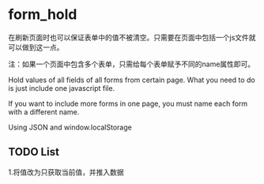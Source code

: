form_hold
=========
在刷新页面时也可以保证表单中的值不被清空。只需要在页面中包括一个js文件就可以做到这一点。

注：如果一个页面中包含多个表单，只需给每个表单赋予不同的name属性即可。

Hold values of all fields of all forms from certain page.
What you need to do is just include one javascript file.

If you want to include more forms in one page, you must name each form with a different name.

Using JSON and window.localStorage

TODO List
---------
1.将值改为只获取当前值，并推入数据

